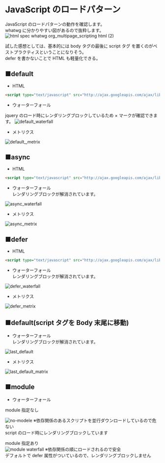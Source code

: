 # JavaScript のロードパターン

JavaScript のロードパターンの動作を確認します。  
whatwg に分かりやすい図があるので抜粋します。
![html spec whatwg org_multipage_scripting html (2)](https://user-images.githubusercontent.com/49807271/196290968-e1503b24-bcc1-483e-982d-9a184a26ee7f.png)

試した感想としては、基本的には body タグの最後に script タグ を置くのがベストプラクティスということになりそう。  
defer を書かないことで HTML も軽量化できる。

## ■default

- HTML

```html
<script type="text/javascript" src="http://ajax.googleapis.com/ajax/libs/jquery/3.1.1/jquery.min.js"></script>
```

- ウォーターフォール

jquery のロード時にレンダリングブロックしているため × マークが確認できます。
![default_waterfall](https://user-images.githubusercontent.com/49807271/196442698-378742c2-df5b-4ef1-89ae-593cd688ff96.png)

- メトリクス

![default_,metrix](https://user-images.githubusercontent.com/49807271/196459068-cdc66e62-64e6-4cdc-81b1-619b884ccaa2.png)

## ■async

- HTML

```html
<script type="text/javascript" src="http://ajax.googleapis.com/ajax/libs/jquery/3.1.1/jquery.min.js" async></script>
```

- ウォーターフォール  
  レンダリングブロックが解消されています。

![async_waterfall](https://user-images.githubusercontent.com/49807271/196442691-cf0941f6-af7a-4a0d-ba35-269425b7fd31.png)

- メトリクス

![async_metrix](https://user-images.githubusercontent.com/49807271/196458102-fe95e734-180d-4589-9696-af59a3b94ea9.png)

## ■defer

- HTML

```html
<script type="text/javascript" src="http://ajax.googleapis.com/ajax/libs/jquery/3.1.1/jquery.min.js" defer></script>
```

- ウォーターフォール  
  レンダリングブロックが解消されています。

![defer_waterfall](https://user-images.githubusercontent.com/49807271/196442700-56835ffa-ebe0-4147-b18c-311e80c4524b.png)

- メトリクス

![defer_metrix](https://user-images.githubusercontent.com/49807271/196459851-6daf54de-9851-4942-b24e-ee94a9e6478d.png)

## ■default(script タグを Body 末尾に移動)

- ウォーターフォール  
  レンダリングブロックが解消されています。

![last_default](https://user-images.githubusercontent.com/49807271/196464150-852ed09a-4b86-49f7-a4a5-062a9a58c08d.png)

- メトリクス

![last_default_matrix](https://user-images.githubusercontent.com/49807271/196464717-45a6b3a3-d6f7-450e-92f0-43664bd36847.png)

## ■module

- ウォーターフォール

module 指定なし

![no-modele](https://user-images.githubusercontent.com/49807271/198829443-a0660859-3a13-4ce0-a348-684955223b07.png)
※依存関係のあるスクリプトを並行ダウンロードしているので危ない  
script のロード時にレンダリングブロックしています

module 指定あり  
![module waterfall](https://user-images.githubusercontent.com/49807271/198829661-d622308c-d31a-4eb7-831a-8bce65e50af2.png)
※依存関係の順にロードされるので安全  
 デフォルトで defer 属性がついているので、レンダリングブロックしません
